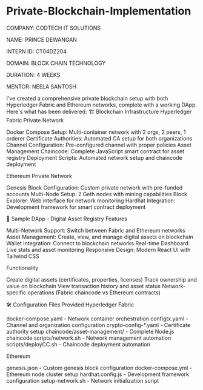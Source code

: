# Private-Blockchain-Implementation

COMPANY: CODTECH IT SOLUTIONS

NAME: PRINCE DEWANGAN

INTERN ID: CT04DZ204

DOMAIN: BLOCK CHAIN TECHNOLOGY

DURATION: 4 WEEKS

MENTOR: NEELA SANTOSH

I've created a comprehensive private blockchain setup with both Hyperledger Fabric and Ethereum networks, complete with a working DApp. Here's what has been delivered:
🏗️ Blockchain Infrastructure
Hyperledger Fabric Private Network

Docker Compose Setup: Multi-container network with 2 orgs, 2 peers, 1 orderer
Certificate Authorities: Automated CA setup for both organizations
Channel Configuration: Pre-configured channel with proper policies
Asset Management Chaincode: Complete JavaScript smart contract for asset registry
Deployment Scripts: Automated network setup and chaincode deployment

Ethereum Private Network

Genesis Block Configuration: Custom private network with pre-funded accounts
Multi-Node Setup: 2 Geth nodes with mining capabilities
Block Explorer: Web interface for network monitoring
Hardhat Integration: Development framework for smart contract deployment

🎨 Sample DApp - Digital Asset Registry
Features

Multi-Network Support: Switch between Fabric and Ethereum networks
Asset Management: Create, view, and manage digital assets on blockchain
Wallet Integration: Connect to blockchain networks
Real-time Dashboard: Live stats and asset monitoring
Responsive Design: Modern React UI with Tailwind CSS

Functionality

Create digital assets (certificates, properties, licenses)
Track ownership and value on blockchain
View transaction history and asset status
Network-specific operations (Fabric chaincode vs Ethereum contracts)

🛠️ Configuration Files Provided
Hyperledger Fabric

docker-compose.yaml - Network container orchestration
configtx.yaml - Channel and organization configuration
crypto-config-*.yaml - Certificate authority setup
chaincode/asset-management/ - Complete Node.js chaincode
scripts/network.sh - Network management automation
scripts/deployCC.sh - Chaincode deployment automation

Ethereum

genesis.json - Custom genesis block configuration
docker-compose.yml - Ethereum node cluster setup
hardhat.config.js - Development framework configuration
setup-network.sh - Network initialization script
